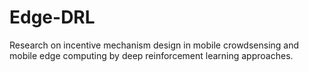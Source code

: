 # Edge-DRL
Research on incentive mechanism design in mobile crowdsensing and mobile edge computing by deep reinforcement learning approaches.
